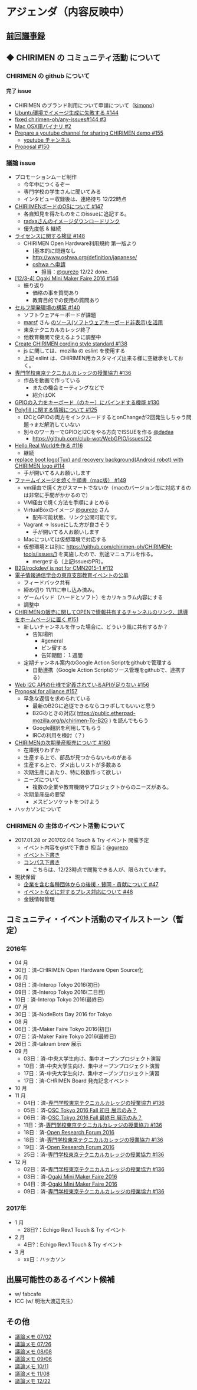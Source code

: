 # アジェンダ（内容反映中）

## [前回議事録](meeting-2016.11.08.md)

## ◆ CHIRIMEN の コミュニティ活動 について
### CHIRIMEN の github について
#### 完了 issue
* CHIRIMEN のブランド利用について申請について（[kimono](https://github.com/chirimen-oh/Cases/tree/master/kimono)）
* [Ubuntu環境でイメージ生成に失敗する #144](https://github.com/chirimen-oh/any-issues/issues/144)
* [fixed chirimen-oh/any-issues#144 #3](https://github.com/chirimen-oh/CHIRIMEN-tools/pull/3)
* [Mac OSX用バイナリ #2](https://github.com/chirimen-oh/CHIRIMEN-tools/pull/2)
* [Prepare a youtube channel for sharing CHIRIMEN demo #155](https://github.com/chirimen-oh/any-issues/issues/155)
  * [youtube チャンネル](https://www.youtube.com/channel/UCd7PtdviaJeHfMMFeszx06A)
* [Proposal #150](https://github.com/chirimen-oh/any-issues/issues/150)

###  議論 issue
* プロモーションムービ制作
  * 今年中につくるぞー
  * 専門学校の学生さんに聞いてみる
  * インタビュー収録後は、連絡待ち 12/22時点
* [CHIRIIMENボードのOSについて #147](https://github.com/chirimen-oh/any-issues/issues/147)
  * 各自知見を得たものをこのissueに追記する。
  * [radxaさんのイメージダウンロードリンク](http://wiki.radxa.com/Rock/prebuilt_images)
  * 優先度低 & 継続
* [ライセンスに関する検証  #148](https://github.com/chirimen-oh/any-issues/issues/148)
  * CHIRIMEN Open Hardware利用規約 第一版より
    * [基本的に問題なし
    * http://www.oshwa.org/definition/japanese/
    * [oshwa へ申請](http://certificate.oshwa.org/get-certified/)
      * 担当：[@gurezo](https://github.com/gurezo) 12/22 done.
* [[12/3-4] Ogaki Mini Maker Faire 2016 #146](https://github.com/chirimen-oh/any-issues/issues/146)
  * 振り返り
    * 価格の事を質問あり
    * 教育目的での使用の質問あり
* [セルフ開発環境の構築 #140](https://github.com/chirimen-oh/any-issues/issues/140)
  * ソフトウェアキーボードが課題
  * [marsf](https://github.com/marsf) さん [のソース(ソフトウェアキーボード非表示)を活用](https://github.com/marsf/Phantom-keyboard)
  * 東京テクニカルカレッジ終了
  * 他教育機関で使えるように調整中
* [Create CHIRIMEN cording style standard #138](https://github.com/chirimen-oh/any-issues/issues/138)
  * js に関しては、mozilla の eslint を使用する
  * 上記 eslint は、CHIRIMEN用カスタマイズ出来る様に空継承をしておく。
* [専門学校東京テクニカルカレッジの授業協力 #136](https://github.com/chirimen-oh/any-issues/issues/136)
  * 作品を動画で作っている
    * またの機会ミーティングなどで
    * 紹介はOK
* [GPIOの入力をキーボード（のキー）にバインドする機能 #130](https://github.com/chirimen-oh/any-issues/issues/130)
* [Polyfill に関する情報について #125](https://github.com/chirimen-oh/any-issues/issues/125)
  * I2CとGPIOの両方をインクルードするとonChangeが2回発生しちゃう問題→まだ解消していない
  * 別々のワーカーでGPIOとI2Cをやる方向でISSUEを作る [@dadaa](https://github.com/dadaa)
    * https://github.com/club-wot/WebGPIO/issues/22
* [Hello Real Worldを作る #116](https://github.com/chirimen-oh/any-issues/issues/116)
  * 継続
* [replace boot logo(Tux) and recovery background(Android robot) with CHIRIMEN logo #114](https://github.com/chirimen-oh/any-issues/issues/114)
  * 手が開いてる人お願いします
* [ファームイメージを焼く手順書（mac版） #149](https://github.com/chirimen-oh/any-issues/issues/149)
  * vm経由で焼く方がスマートでないか（macのバージョン毎に対応するのは非常に手間がかかるので）
  * VM経由で焼く方法を手順にまとめる
  * VirtualBoxのイメージ [@gurezo](https://github.com/gurezo) さん
    * 配布可能状態、リンク公開可能です。
  * Vagrant → Issueにした方が良さそう
    * 手が開いてる人お願いします
  * Macについては仮想環境で対応する
  * 仮想環境とは別に https://github.com/chirimen-oh/CHIRIMEN-tools/issues/1 を実施したので、別途マニュアルを作る。
    * mergeする（上記issueのPR）。
* [B2G/rockdev/ is not for CMN2015-1 #112](https://github.com/chirimen-oh/any-issues/issues/112)
* [電子情報通信学会の東京支部教育イベントの公募](https://github.com/chirimen-oh/any-issues/issues/153)
  * フィードバック共有  
  * 締め切り 11/11に申し込み済み。
  * ゲームパッド（ハードとソフト）をカリキュラム内容にする
  * 調整中
* [CHIRIMENの販売に関してOPENで情報共有するチャンネルのリンク、誘導をホームページに置く #151](https://github.com/chirimen-oh/any-issues/issues/151)
  * 新しいチャンネルを作った場合に、どういう風に共有するか？
    * 告知場所
      * #general
      * ピン留する
      * 告知期間：１週間
  * 定期チャンネル案内のGoogle Action Scriptをgithubで管理する
    * 自動連携（Google Action Scriptのソース管理をgithubで、連携する）
* [Web I2C APIの仕様で定義されているAPIが足りない #156](https://github.com/chirimen-oh/any-issues/issues/156)
* [Proposal for alliance #157](https://github.com/chirimen-oh/any-issues/issues/157)
  * 早急な返信を求められている
    * 最新のB2Gに追従できるならコラボしてもいいと思う
    * B2Gのときの対応( https://public.etherpad-mozilla.org/p/chirimen-To-B2G ) を読んでもらう
    * Google翻訳を利用してもらう
    * IRCの利用を検討（？）
* [CHIRIMENの次期量産販売について #160](https://github.com/chirimen-oh/any-issues/issues/160)
  * 在庫残りわずか
  * 生産する上で、部品が見つからないものがある
  * 生産する上で、ダメ出しリストが多数ある
  * 次期生産にあたり、特に枚数作って欲しい
  * ニーズについて
    * 複数の企業や教育機関やプロジェクトからのニーズがある。
  * 次期量産品の要望
    * メスピンソケットをつけよう
* ハッカソンについて

### CHIRIMEN の 主体のイベント活動 について
* 2017.01.28 or 201702.04 Touch & Try イベント 開催予定
  * イベント内容をgistで下書き 担当：[@gurezo](https://github.com/gurezo)
  * [イベント下書き](https://gist.github.com/gurezo/cc00ef1040dc5117cf7866903a03c047)
  * [コンパス下書き](https://chirimen-oh.connpass.com/event/47706/preview/)
    * こちらは、12/23時点で閲覧できる人が、限られています。
* 現状保留
  * [ 企業を含む各種団体からの後援・賛同・貢献について #47  ](https://is.gd/y9GQVO)
  * [ イベントなどに対するプレス対応について #48  ](https://is.gd/03PdBo)
  * 金銭情報管理

## コミュニティ・イベント活動のマイルストーン（暫定）
### 2016年
* 04 月
 * 30日：済-CHIRIMEN Open Hardware Open Source化
* 06 月
 * 08日：済-Interop Tokyo 2016(初日)
 * 09日：済-Interop Tokyo 2016(二日目)
 * 10日：済-Interop Tokyo 2016(最終日)
* 07 月
 * 30日：済-NodeBots Day 2016 for Tokyo
* 08 月
 * 06日：済-Maker Faire Tokyo 2016(初日)
 * 07日：済-Maker Faire Tokyo 2016(最終日)
 * 26日：済-takram brew 展示
* 09 月
  * 03日：済-中央大学生向け、集中オープンプロジェクト演習
  * 10日：済-中央大学生向け、集中オープンプロジェクト演習
  * 17日：済-中央大学生向け、集中オープンプロジェクト演習
  * 17日：済-CHRIMEN Board 発売記念イベント
* 10 月
* 11 月
  * 04日：済-[専門学校東京テクニカルカレッジの授業協力 #136](https://github.com/chirimen-oh/any-issues/issues/136)
  * 05日：済-[OSC Tokyo 2016 Fall 初日 展示のみ？](www.ospn.jp/osc2016-fall/)
  * 06日：済-[OSC Tokyo 2016 Fall 最終日 展示のみ？](www.ospn.jp/osc2016-fall/)
  * 11日：済-[専門学校東京テクニカルカレッジの授業協力 #136](https://github.com/chirimen-oh/any-issues/issues/136)
  * 18日：済-[Open Research Forum 2016](http://orf.sfc.keio.ac.jp/2016/)
  * 18日：済-[専門学校東京テクニカルカレッジの授業協力 #136](https://github.com/chirimen-oh/any-issues/issues/136)
  * 19日：済-[Open Research Forum 2016](http://orf.sfc.keio.ac.jp/2016/)
  * 25日：済-[専門学校東京テクニカルカレッジの授業協力 #136](https://github.com/chirimen-oh/any-issues/issues/136)
* 12 月
  * 02日：済-[専門学校東京テクニカルカレッジの授業協力 #136](https://github.com/chirimen-oh/any-issues/issues/136)
  * 03日：済-[Ogaki Mini Maker Faire 2016](http://ommf.iamas.ac.jp/)
  * 04日：済-[Ogaki Mini Maker Faire 2016](http://ommf.iamas.ac.jp/)
  * 09日：済-[専門学校東京テクニカルカレッジの授業協力 #136](https://github.com/chirimen-oh/any-issues/issues/136)

### 2017年
* 1 月
  * 28日?：Echigo Rev.1 Touch & Try イベント
* 2 月
  * 4日?：Echigo Rev.1 Touch & Try イベント
* 3 月
  * xx日：ハッカソン

## 出展可能性のあるイベント候補
* w/ fabcafe
* ICC (w/ 明治大渡辺先生）

## その他
* [議論メモ 07/02](https://public.etherpad-mozilla.org/p/chirimen-20160702)
* [議論メモ 07/26](https://public.etherpad-mozilla.org/p/chirimen-20160726)
* [議論メモ 08/08](https://public.etherpad-mozilla.org/p/chirimen-20160808)
* [議論メモ 09/06](https://public.etherpad-mozilla.org/p/chirimen-20160906)
* [議論メモ 10/11](https://public.etherpad-mozilla.org/p/chirimen-20161011)
* [議論メモ 11/08](https://public.etherpad-mozilla.org/p/chirimen-20161108)
* [議論メモ 12/22](https://public.etherpad-mozilla.org/p/chirimen-20161222)
